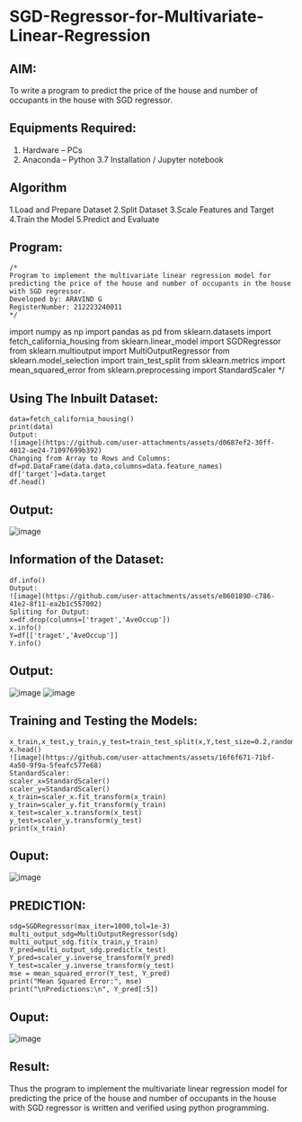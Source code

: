 # SGD-Regressor-for-Multivariate-Linear-Regression

## AIM:
To write a program to predict the price of the house and number of occupants in the house with SGD regressor.

## Equipments Required:
1. Hardware – PCs
2. Anaconda – Python 3.7 Installation / Jupyter notebook

## Algorithm
1.Load and Prepare Dataset
2.Split Dataset
3.Scale Features and Target
4.Train the Model
5.Predict and Evaluate

## Program:
```
/*
Program to implement the multivariate linear regression model for predicting the price of the house and number of occupants in the house with SGD regressor.
Developed by: ARAVIND G
RegisterNumber: 212223240011
*/
```
import numpy as np
import pandas as pd
from sklearn.datasets import fetch_california_housing
from sklearn.linear_model import SGDRegressor
from sklearn.multioutput import MultiOutputRegressor
from sklearn.model_selection import train_test_split
from sklearn.metrics import mean_squared_error
from sklearn.preprocessing import StandardScaler
*/
## Using The Inbuilt Dataset:
```
data=fetch_california_housing()
print(data)
Output:
![image](https://github.com/user-attachments/assets/d0687ef2-30ff-4012-ae24-71097699b392)
Changing from Array to Rows and Columns:
df=pd.DataFrame(data.data,columns=data.feature_names)
df['target']=data.target
df.head()
```
## Output:
![image](https://github.com/user-attachments/assets/07261018-34b9-4f0e-8cb8-8faa67488457)

## Information of the Dataset:
```
df.info()
Output:
![image](https://github.com/user-attachments/assets/e8601890-c786-41e2-8f11-ea2b1c557002)
Spliting for Output:
x=df.drop(columns=['traget','AveOccup'])
x.info()
Y=df[['traget','AveOccup']]
Y.info()
```
## Output:
![image](https://github.com/user-attachments/assets/51dca9b9-57c4-48bc-aefb-53598e5d2ad0)
![image](https://github.com/user-attachments/assets/22124143-b2fd-43e4-a497-17596582e5c8)

## Training and Testing the Models:
```
x_train,x_test,y_train,y_test=train_test_split(x,Y,test_size=0.2,random_state=1)
x.head()
![image](https://github.com/user-attachments/assets/16f6f671-71bf-4a50-9f9a-5feafc577e68)
StandardScaler:
scaler_x=StandardScaler()
scaler_y=StandardScaler()
x_train=scaler_x.fit_transform(x_train)
y_train=scaler_y.fit_transform(y_train)
x_test=scaler_x.transform(x_test)
y_test=scaler_y.transform(y_test)
print(x_train)
```
## Ouput:
![image](https://github.com/user-attachments/assets/a875e25c-dfce-4120-96af-0e2131d9f90a)

## PREDICTION:
```
sdg=SGDRegressor(max_iter=1000,tol=1e-3)
multi_output_sdg=MultiOutputRegressor(sdg)
multi_output_sdg.fit(x_train,y_train)
Y_pred=multi_output_sdg.predict(x_test)
Y_pred=scaler_y.inverse_transform(Y_pred)
Y_test=scaler_y.inverse_transform(y_test)
mse = mean_squared_error(Y_test, Y_pred)
print("Mean Squared Error:", mse)
print("\nPredictions:\n", Y_pred[:5])
```
## Ouput:
![image](https://github.com/user-attachments/assets/674697fe-2171-4498-a6c5-a807701170a9)



## Result:
Thus the program to implement the multivariate linear regression model for predicting the price of the house and number of occupants in the house with SGD regressor is written and verified using python programming.
